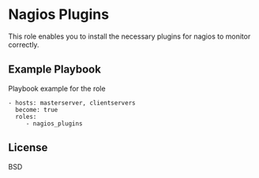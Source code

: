 Nagios Plugins
=========

This role enables you to install the necessary plugins for nagios to monitor correctly.

Example Playbook
----------------

Playbook example for the role

    - hosts: masterserver, clientservers
      become: true
      roles:
         - nagios_plugins

License
-------

BSD